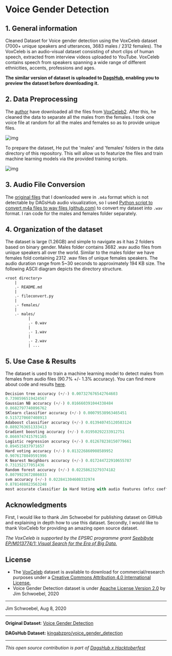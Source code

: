 # Voice Gender Detection 

## 1. General information

Cleaned Dataset for Voice gender detection using the VoxCeleb dataset (7000+ unique speakers and utterances, 3683 males / 2312 females). The VoxCeleb is an audio-visual dataset consisting of short clips of human speech, extracted from interview videos uploaded to YouTube. VoxCeleb contains speech from speakers spanning a wide range of different ethnicities, accents, professions and ages.

**The similar version of dataset is uploaded to [DagsHub](https://dagshub.com/kingabzpro/voice_gender_detection), enabling you to preview the dataset before downloading it.**

## 2. Data Preprocessing

The [author](https://github.com/jim-schwoebel) have downloaded all the files from [VoxCeleb2](http://www.robots.ox.ac.uk/~vgg/data/voxceleb/). After this, he cleaned the data to separate all the males from the females. I took one voice file at random for all the males and females so as to provide unique files.

![img](https://raw.githubusercontent.com/jim-schwoebel/voice_gender_detection/master/data/Screen%20Shot%202019-07-22%20at%2011.16.14%20AM.png)

To prepare the dataset, He put the 'males' and 'females' folders in the data directory of this repository. This will allow us to featurize the files and train machine learning models via the provided training scripts.

![img](https://github.com/jim-schwoebel/gender-detection/raw/master/data/Screen%20Shot%202019-07-22%20at%2012.25.49%20PM.png)

## 3. Audio File Conversion

The [original files](https://drive.google.com/file/d/1HRbWocxwClGy9Fj1MQeugpR4vOaL9ebO/view) that I downloaded were in `.m4a` format which is not detectable by DAGsHub audio visualization, so I used [Python script to convert m4a files to wav files (github.com)](https://gist.github.com/arjunsharma97/0ecac61da2937ec52baf61af1aa1b759) to convert my dataset into `.wav` format. I ran code for the males and females folder separately. 

## 4. Organization of the dataset

The dataset is large (1.26GB) and simple to navigate as it has 2 folders based on binary gender. Males folder contains 3682 .wav audio files from unique speakers all over the world. Similar to the males folder we have females fold containing 2312 .wav files of unique females speakers. The audio duration range from 5~30 seconds to approximately 194 KB size. The following ASCII diagram depicts the directory structure.

```
<root directory>
    |
    .- README.md
    |
    .- fileconvert.py
    |
    .- females/
    |
    .- males/
          |
          .- 0.wav
          |
          .- 1.wav
          |
          .- 2.wav
          | ...

```

## 5. Use Case & Results

The dataset is used to train a machine learning model to detect males from females from audio files (90.7% +/- 1.3% accuracy). You can find more about code and results [here](https://github.com/jim-schwoebel/voice_gender_detection).

```python
Decision tree accuracy (+/-) 0.007327676542764603
0.7398596519424567
Gaussian NB accuracy (+/-) 0.016660391044338484
0.8682797740896762
SKlearn classifier accuracy (+/-) 0.00079538963465451
0.5157270607408913
Adaboost classifier accuracy (+/-) 0.013940745120583124
0.8892763651333413
Gradient boosting accuracy (+/-) 0.01950292233912751
0.8669747415791165
Logistic regression accuracy (+/-) 0.012678238150779661
0.894515837971657
Hard voting accuracy (+/-) 0.013226860908589952
0.9076178049591996
K Nearest Neighbors accuracy (+/-) 0.017244722910655787
0.731352177051436
Random forest accuracy (+/-) 0.02258623279374182
0.8079923672086033
svm accuracy (+/-) 0.022841304608332974
0.8781480823563248
most accurate classifier is Hard Voting with audio features (mfcc coefficients).
```

## Acknowledgments

First, I would like to thank Jim Schwoebel for publishing dataset on GitHub and explaining in depth how to use this dataset. Secondly, I would like to thank VoxCeleb for providing an amazing open source dataset. 

*The VoxCeleb is supported by the EPSRC programme grant [Seebibyte EP/M013774/1: Visual Search for the Era of Big Data.](http://www.robots.ox.ac.uk/~vgg/projects/seebibyte/)*

## License

- The [VoxCeleb](https://www.robots.ox.ac.uk/~vgg/data/voxceleb/) dataset is available to download for commercial/research purposes under a [Creative Commons Attribution 4.0 International License. ](https://creativecommons.org/licenses/by/4.0/) 
- Voice Gender Detection dataset is under [Apache License Version 2.0](http://www.apache.org/licenses/)  by Jim Schwoebel, 2020

---

Jim Schwoebel,
Aug 8, 2020

---

**Original Dataset**: [Voice Gender Detection ](https://drive.google.com/file/d/1HRbWocxwClGy9Fj1MQeugpR4vOaL9ebO/view)

**DAGsHub Dataset:** [kingabzpro/voice_gender_detection](https://dagshub.com/kingabzpro/voice_gender_detection)

------

*This open source contribution is part of [DagsHub x Hacktoberfest](https://dagshub.com/blog/hacktoberfest-x-dagshub-2/)*
